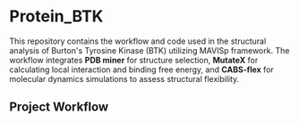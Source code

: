 # Protein_BTK
This repository contains the workflow and code used in the structural analysis of Burton's Tyrosine Kinase (BTK) utilizing MAVISp framework. The workflow integrates **PDB miner** for structure selection, **MutateX** for calculating local interaction and binding free energy, and **CABS-flex** for molecular dynamics simulations to assess structural flexibility. 

## Project Workflow




